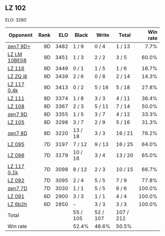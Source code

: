 ## LZ 102 ##

ELO: 3280

Opponent | Rank | ELO | Black | Write | Total | Win rate
---------|-----:|----:|-------|-------|-------|-------:
[zen7 9D+](zen7%209D+.md) | 9D | 3482 | 1 / 9 | 0 / 4 | 1 / 13 | 7.7%
[LZ LM 10BE08](LZ%20LM%2010BE08.md) | 9D | 3451 | 1 / 3 | 2 / 2 | 3 / 5 | 60.0%
[LZ 116](LZ%20116.md) | 9D | 3449 | 0 / 1 | 1 / 5 | 1 / 6 | 16.7%
[LZ ZQ i8](LZ%20ZQ%20i8.md) | 9D | 3439 | 2 / 6 | 0 / 8 | 2 / 14 | 14.3%
[LZ 117 0.4k](LZ%20117%200.4k.md) | 9D | 3413 | 0 / 2 | 5 / 16 | 5 / 18 | 27.8%
[LZ 111](LZ%20111.md) | 8D | 3374 | 1 / 8 | 3 / 3 | 4 / 11 | 36.4%
[LZ 108](LZ%20108.md) | 8D | 3367 | 2 / 3 | 5 / 11 | 7 / 14 | 50.0%
[zen7 9D](zen7%209D.md) | 8D | 3355 | 1 / 5 | 3 / 7 | 4 / 12 | 33.3%
[LZ 105](LZ%20105.md) | 8D | 3298 | 3 / 7 | 2 / 9 | 5 / 16 | 31.3%
[zen7 8D](zen7%208D.md) | 8D | 3220 | 13 / 18 | 3 / 3 | 16 / 21 | 76.2%
[LZ 095](LZ%20095.md) | 7D | 3197 | 7 / 12 | 9 / 13 | 16 / 25 | 64.0%
[LZ 098](LZ%20098.md) | 7D | 3179 | 10 / 16 | 3 / 4 | 13 / 20 | 65.0%
[LZ 117 0.1k](LZ%20117%200.1k.md) | 7D | 3098 | 8 / 12 | 2 / 3 | 10 / 15 | 66.7%
[LZ 092](LZ%20092.md) | 7D | 3095 | 2 / 4 | 5 / 5 | 7 / 9 | 77.8%
[zen7 7D](zen7%207D.md) | 7D | 3030 | 1 / 1 | 5 / 5 | 6 / 6 | 100.0%
[LZ 091](LZ%20091.md) | 6D | 2900 | 3 / 3 | 1 / 1 | 4 / 4 | 100.0%
[LZ 6b2h](LZ%206b2h.md) | 6D | 2850 | - | 3 / 3 | 3 / 3 | 100.0%
Total | | | 55 / 105 | 52 / 107 | 107 / 212 | 
Win rate| | | 52.4% | 48.6% | 50.5% | 
